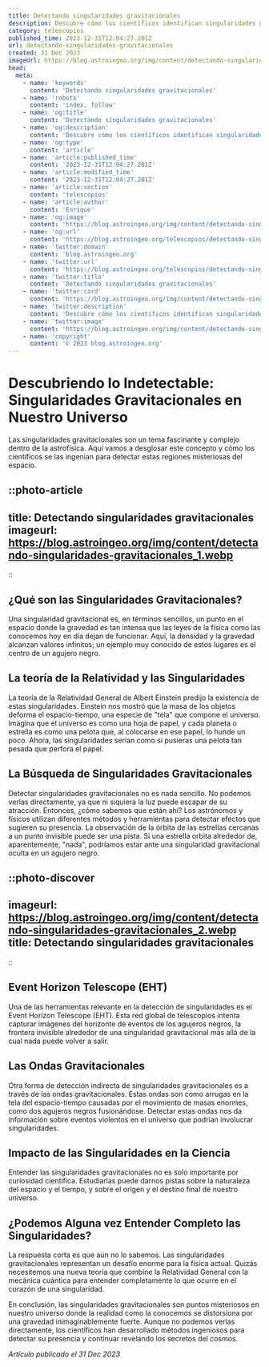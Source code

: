 ```yaml
---
title: Detectando singularidades gravitacionales
description: Descubre cómo los científicos identifican singularidades gravitacionales, clave para entender el universo y los agujeros negros.
category: telescopios
published_time: 2023-12-31T12:04:27.201Z
url: detectando-singularidades-gravitacionales
created: 31 Dec 2023
imageUrl: https://blog.astroingeo.org/img/content/detectando-singularidades-gravitacionales_1.webp
head:
  meta:
    - name: 'keywords'
      content: 'Detectando singularidades gravitacionales'
    - name: 'robots'
      content: 'index, follow'
    - name: 'og:title'
      content: 'Detectando singularidades gravitacionales'
    - name: 'og:description'
      content: 'Descubre cómo los científicos identifican singularidades gravitacionales, clave para entender el universo y los agujeros negros.'
    - name: 'og:type'
      content: 'article'
    - name: 'article:published_time'
      content: '2023-12-31T12:04:27.201Z'
    - name: 'article:modified_time'
      content: '2023-12-31T12:04:27.201Z'
    - name: 'article:section'
      content: 'telescopios'
    - name: 'article:author'
      content: 'Enrique'
    - name: 'og:image'
      content: 'https://blog.astroingeo.org/img/content/detectando-singularidades-gravitacionales_1.webp'
    - name: 'og:url'
      content: 'https://blog.astroingeo.org/telescopios/detectando-singularidades-gravitacionales'
    - name: 'twitter:domain'
      content: 'blog.astroingeo.org'
    - name: 'twitter:url'
      content: 'https://blog.astroingeo.org/telescopios/detectando-singularidades-gravitacionales'
    - name: 'twitter:title'
      content: 'Detectando singularidades gravitacionales'
    - name: 'twitter:card'
      content: 'https://blog.astroingeo.org/img/content/detectando-singularidades-gravitacionales_1.webp'
    - name: 'twitter:description'
      content: 'Descubre cómo los científicos identifican singularidades gravitacionales, clave para entender el universo y los agujeros negros.'
    - name: 'twitter:image'
      content: 'https://blog.astroingeo.org/img/content/detectando-singularidades-gravitacionales_1.webp'
    - name: 'copyright'
      content: '© 2023 blog.astroingeo.org'
---
```

# Descubriendo lo Indetectable: Singularidades Gravitacionales en Nuestro Universo

Las singularidades gravitacionales son un tema fascinante y complejo dentro de la astrofísica. Aquí vamos a desglosar este concepto y cómo los científicos se las ingenian para detectar estas regiones misteriosas del espacio.

::photo-article
---
title: Detectando singularidades gravitacionales
imageurl: https://blog.astroingeo.org/img/content/detectando-singularidades-gravitacionales_1.webp
---
::

## ¿Qué son las Singularidades Gravitacionales?

Una singularidad gravitacional es, en términos sencillos, un punto en el espacio donde la gravedad es tan intensa que las leyes de la física como las conocemos hoy en día dejan de funcionar. Aquí, la densidad y la gravedad alcanzan valores infinitos; un ejemplo muy conocido de estos lugares es el centro de un agujero negro.

## La teoría de la Relatividad y las Singularidades

La teoría de la Relatividad General de Albert Einstein predijo la existencia de estas singularidades. Einstein nos mostró que la masa de los objetos deforma el espacio-tiempo, una especie de "tela" que compone el universo. Imagina que el universo es como una hoja de papel, y cada planeta o estrella es como una pelota que, al colocarse en ese papel, lo hunde un poco. Ahora, las singularidades serían como si pusieras una pelota tan pesada que perfora el papel.

## La Búsqueda de Singularidades Gravitacionales

Detectar singularidades gravitacionales no es nada sencillo. No podemos verlas directamente, ya que ni siquiera la luz puede escapar de su atracción. Entonces, ¿cómo sabemos que están ahí?
Los astrónomos y físicos utilizan diferentes métodos y herramientas para detectar efectos que sugieren su presencia. La observación de la órbita de las estrellas cercanas a un punto invisible puede ser una pista. Si una estrella orbita alrededor de, aparentemente, "nada", podríamos estar ante una singularidad gravitacional oculta en un agujero negro.


::photo-discover
---
imageurl: https://blog.astroingeo.org/img/content/detectando-singularidades-gravitacionales_2.webp
title: Detectando singularidades gravitacionales
---
::

## Event Horizon Telescope (EHT)

Una de las herramientas relevante en la detección de singularidades es el Event Horizon Telescope (EHT). Esta red global de telescopios intenta capturar imágenes del horizonte de eventos de los agujeros negros, la frontera invisible alrededor de una singularidad gravitacional más allá de la cual nada puede volver a salir.

## Las Ondas Gravitacionales

Otra forma de detección indirecta de singularidades gravitacionales es a través de las ondas gravitacionales. Estas ondas son como arrugas en la tela del espacio-tiempo causadas por el movimiento de masas enormes, como dos agujeros negros fusionándose. Detectar estas ondas nos da información sobre eventos violentos en el universo que podrían involucrar singularidades.

## Impacto de las Singularidades en la Ciencia

Entender las singularidades gravitacionales no es solo importante por curiosidad científica. Estudiarlas puede darnos pistas sobre la naturaleza del espacio y el tiempo, y sobre el origen y el destino final de nuestro universo.

## ¿Podemos Alguna vez Entender Completo las Singularidades?

La respuesta corta es que aún no lo sabemos. Las singularidades gravitacionales representan un desafío enorme para la física actual. Quizás necesitemos una nueva teoría que combine la Relatividad General con la mecánica cuántica para entender completamente lo que ocurre en el corazón de una singularidad.

En conclusión, las singularidades gravitacionales son puntos misteriosos en nuestro universo donde la realidad como la conocemos se distorsiona por una gravedad inimaginablemente fuerte. Aunque no podemos verlas directamente, los científicos han desarrollado métodos ingeniosos para detectar su presencia y continuar revelando los secretos del cosmos.

_Artículo publicado el 31 Dec 2023_